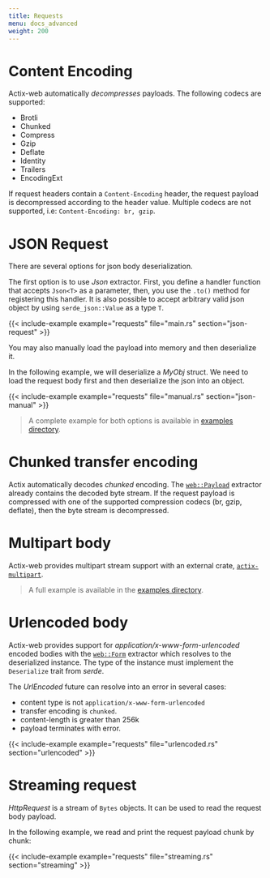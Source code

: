 ```yaml
---
title: Requests
menu: docs_advanced
weight: 200
---
```


# Content Encoding

Actix-web automatically *decompresses* payloads. The following codecs are supported:

* Brotli
* Chunked
* Compress
* Gzip
* Deflate
* Identity
* Trailers
* EncodingExt

If request headers contain a `Content-Encoding` header, the request payload is decompressed
according to the header value. Multiple codecs are not supported, i.e: `Content-Encoding: br, gzip`.

# JSON Request

There are several options for json body deserialization.

The first option is to use *Json* extractor. First, you define a handler function
that accepts `Json<T>` as a parameter, then, you use the `.to()` method for registering
this handler. It is also possible to accept arbitrary valid json object by
using `serde_json::Value` as a type `T`.

{{< include-example example="requests" file="main.rs" section="json-request" >}}

You may also manually load the payload into memory and then deserialize it.

In the following example, we will deserialize a *MyObj* struct. We need to load the request
body first and then deserialize the json into an object.

{{< include-example example="requests" file="manual.rs" section="json-manual" >}}

> A complete example for both options is available in [examples directory][examples].

# Chunked transfer encoding

Actix automatically decodes *chunked* encoding. The [`web::Payload`][payloadextractor]
extractor already contains the decoded byte stream. If the request payload is compressed
with one of the supported compression codecs (br, gzip, deflate), then the byte stream
is decompressed.

# Multipart body

Actix-web provides multipart stream support with an external crate, [`actix-multipart`][multipartcrate].

> A full example is available in the [examples directory][multipartexample].

# Urlencoded body

Actix-web provides support for *application/x-www-form-urlencoded* encoded bodies with
the [`web::Form`][formencoded] extractor which resolves to the deserialized instance. The
type of the instance must implement the `Deserialize` trait from *serde*.

The *UrlEncoded* future can resolve into an error in several cases:

* content type is not `application/x-www-form-urlencoded`
* transfer encoding is `chunked`.
* content-length is greater than 256k
* payload terminates with error.

{{< include-example example="requests" file="urlencoded.rs" section="urlencoded" >}}

# Streaming request

*HttpRequest* is a stream of `Bytes` objects. It can be used to read the request
body payload.

In the following example, we read and print the request payload chunk by chunk:

{{< include-example example="requests" file="streaming.rs" section="streaming" >}}

[examples]: https://github.com/actix/examples/tree/master/json/json
[multipartstruct]: https://docs.rs/actix-multipart/0.2/actix_multipart/struct.Multipart.html
[fieldstruct]: https://docs.rs/actix-multipart/0.2/actix_multipart/struct.Field.html
[multipartexample]: https://github.com/actix/examples/tree/master/forms/multipart
[urlencoded]: https://docs.rs/actix-web/3/actix_web/dev/struct.UrlEncoded.html
[payloadextractor]: https://docs.rs/actix-web/3/actix_web/web/struct.Payload.html
[multipartcrate]: https://crates.io/crates/actix-multipart
[formencoded]:Jhttps://docs.rs/actix-web/3/actix_web/web/struct.Form.html
